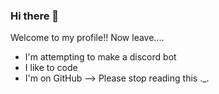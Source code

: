 ### Hi there 👋

Welcome to my profile!!
Now leave....
- I'm attempting to make a discord bot
- I like to code
- I'm on GitHub
--> Please stop reading this ._.
